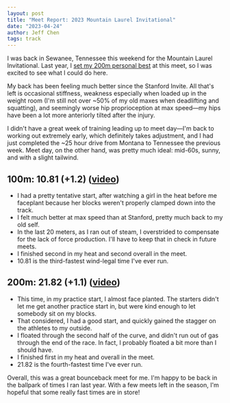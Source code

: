 ```yaml
---
layout: post
title: "Meet Report: 2023 Mountain Laurel Invitational"
date: "2023-04-24"
author: Jeff Chen
tags: track
---
```


I was back in Sewanee, Tennessee this weekend for the Mountain Laurel Invitational. Last year, I [set my 200m personal best](https://jeffchen.dev/posts/Meet-Report-2022-Mountain-Laurel-Invitational/) at this meet, so I was excited to see what I could do here.

My back has been feeling much better since the Stanford Invite. All that's left is occasional stiffness, weakness especially when loaded up in the weight room (I'm still not over ~50% of my old maxes when deadlifting and squatting), and seemingly worse hip proprioception at max speed—my hips have been a lot more anteriorly tilted after the injury.

I didn't have a great week of training leading up to meet day—I'm back to working out extremely early, which definitely takes adjustment, and I had just completed the ~25 hour drive from Montana to Tennessee the previous week. Meet day, on the other hand, was pretty much ideal: mid-60s, sunny, and with a slight tailwind.

<!-- excerpt -->

## 100m: 10.81 (+1.2) ([video](https://photos.app.goo.gl/HacoLfyTWAouLs9A9))

- I had a pretty tentative start, after watching a girl in the heat before me faceplant because her blocks weren't properly clamped down into the track.
- I felt much better at max speed than at Stanford, pretty much back to my old self.
- In the last 20 meters, as I ran out of steam, I overstrided to compensate for the lack of force production. I'll have to keep that in check in future meets.
- I finished second in my heat and second overall in the meet.
- 10.81 is the third-fastest wind-legal time I've ever run.

## 200m: 21.82 (+1.1) ([video](https://photos.app.goo.gl/JkX1bmcoyFh3c69w8))

- This time, in my practice start, I almost face planted. The starters didn't let me get another practice start in, but were kind enough to let somebody sit on my blocks.
- That considered, I had a good start, and quickly gained the stagger on the athletes to my outside.
- I floated through the second half of the curve, and didn't run out of gas through the end of the race. In fact, I probably floated a bit more than I should have.
- I finished first in my heat and overall in the meet.
- 21.82 is the fourth-fastest time I've ever run.

Overall, this was a great bounceback meet for me. I'm happy to be back in the ballpark of times I ran last year. With a few meets left in the season, I'm hopeful that some really fast times are in store!
